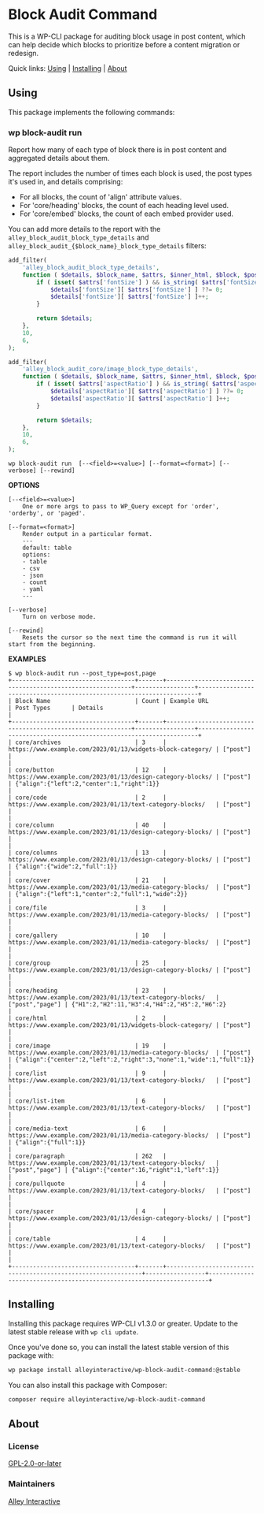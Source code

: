 # Block Audit Command

This is a WP-CLI package for auditing block usage in post content, which can help decide which blocks to prioritize before a content migration or redesign.

Quick links: [Using](#using) | [Installing](#installing) | [About](#about)

## Using

This package implements the following commands:

### wp block-audit run

Report how many of each type of block there is in post content and aggregated details about them.

The report includes the number of times each block is used, the post types it's used in, and details comprising:

- For all blocks, the count of 'align' attribute values.
- For 'core/heading' blocks, the count of each heading level used.
- For 'core/embed' blocks, the count of each embed provider used.

You can add more details to the report with the `alley_block_audit_block_type_details` and `alley_block_audit_{$block_name}_block_type_details` filters:

```php
add_filter(
	'alley_block_audit_block_type_details',
	function ( $details, $block_name, $attrs, $inner_html, $block, $post ) {
		if ( isset( $attrs['fontSize'] ) && is_string( $attrs['fontSize'] ) ) {
			$details['fontSize'][ $attrs['fontSize'] ] ??= 0;
			$details['fontSize'][ $attrs['fontSize'] ]++;
		}

		return $details;
	},
	10,
	6,
);

add_filter(
	'alley_block_audit_core/image_block_type_details',
	function ( $details, $block_name, $attrs, $inner_html, $block, $post ) {
		if ( isset( $attrs['aspectRatio'] ) && is_string( $attrs['aspectRatio'] ) ) {
			$details['aspectRatio'][ $attrs['aspectRatio'] ] ??= 0;
			$details['aspectRatio'][ $attrs['aspectRatio'] ]++;
		}

		return $details;
	},
	10,
	6,
);
```

~~~
wp block-audit run  [--<field>=<value>] [--format=<format>] [--verbose] [--rewind]
~~~

**OPTIONS**

    [--<field>=<value>]
        One or more args to pass to WP_Query except for 'order', 'orderby', or 'paged'.

    [--format=<format>]
        Render output in a particular format.
        ---
        default: table
        options:
        - table
        - csv
        - json
        - count
        - yaml
        ---

    [--verbose]
        Turn on verbose mode.

    [--rewind]
        Resets the cursor so the next time the command is run it will start from the beginning.

**EXAMPLES**

    $ wp block-audit run --post_type=post,page
    +-----------------------------------+-------+------------------------------------------------------------+-----------------+----------------------------------------------------------------------+
    | Block Name                        | Count | Example URL                                                | Post Types      | Details                                                              |
    +-----------------------------------+-------+------------------------------------------------------------+-----------------+----------------------------------------------------------------------+
    | core/archives                     | 3     | https://www.example.com/2023/01/13/widgets-block-category/ | ["post"]        |                                                                      |
    | core/button                       | 12    | https://www.example.com/2023/01/13/design-category-blocks/ | ["post"]        | {"align":{"left":2,"center":1,"right":1}}                            |
    | core/code                         | 2     | https://www.example.com/2023/01/13/text-category-blocks/   | ["post"]        |                                                                      |
    | core/column                       | 40    | https://www.example.com/2023/01/13/design-category-blocks/ | ["post"]        |                                                                      |
    | core/columns                      | 13    | https://www.example.com/2023/01/13/design-category-blocks/ | ["post"]        | {"align":{"wide":2,"full":1}}                                        |
    | core/cover                        | 21    | https://www.example.com/2023/01/13/media-category-blocks/  | ["post"]        | {"align":{"left":1,"center":2,"full":1,"wide":2}}                    |
    | core/file                         | 3     | https://www.example.com/2023/01/13/media-category-blocks/  | ["post"]        |                                                                      |
    | core/gallery                      | 10    | https://www.example.com/2023/01/13/media-category-blocks/  | ["post"]        |                                                                      |
    | core/group                        | 25    | https://www.example.com/2023/01/13/design-category-blocks/ | ["post"]        |                                                                      |
    | core/heading                      | 23    | https://www.example.com/2023/01/13/text-category-blocks/   | ["post","page"] | {"H1":2,"H2":11,"H3":4,"H4":2,"H5":2,"H6":2}                         |
    | core/html                         | 2     | https://www.example.com/2023/01/13/widgets-block-category/ | ["post"]        |                                                                      |
    | core/image                        | 19    | https://www.example.com/2023/01/13/media-category-blocks/  | ["post"]        | {"align":{"center":2,"left":2,"right":3,"none":1,"wide":1,"full":1}} |
    | core/list                         | 9     | https://www.example.com/2023/01/13/text-category-blocks/   | ["post"]        |                                                                      |
    | core/list-item                    | 6     | https://www.example.com/2023/01/13/text-category-blocks/   | ["post"]        |                                                                      |
    | core/media-text                   | 6     | https://www.example.com/2023/01/13/media-category-blocks/  | ["post"]        | {"align":{"full":1}}                                                 |
    | core/paragraph                    | 262   | https://www.example.com/2023/01/13/text-category-blocks/   | ["post","page"] | {"align":{"center":16,"right":1,"left":1}}                           |
    | core/pullquote                    | 4     | https://www.example.com/2023/01/13/text-category-blocks/   | ["post"]        |                                                                      |
    | core/spacer                       | 4     | https://www.example.com/2023/01/13/design-category-blocks/ | ["post"]        |                                                                      |
    | core/table                        | 4     | https://www.example.com/2023/01/13/text-category-blocks/   | ["post"]        |                                                                      |
    +-----------------------------------+-------+---------------------------------------------------------------+-----------------+----------------------------------------------------------------------+


## Installing

Installing this package requires WP-CLI v1.3.0 or greater. Update to the latest stable release with `wp cli update`.

Once you've done so, you can install the latest stable version of this package with:

```bash
wp package install alleyinteractive/wp-block-audit-command:@stable
```

You can also install this package with Composer:

```bash
composer require alleyinteractive/wp-block-audit-command
```

## About

### License

[GPL-2.0-or-later](https://github.com/alleyinteractive/wp-type-extensions/blob/main/LICENSE)

### Maintainers

[Alley Interactive](https://github.com/alleyinteractive)
